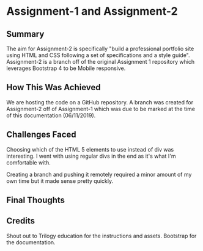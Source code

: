 # Assignment-1 and Assignment-2

## Summary

The aim for Assignment-2 is specifically "build a professional portfolio site using HTML and CSS following a set of specifications and a style guide". Assignment-2 is a branch off of the original Assignment 1 repository which leverages Bootstrap 4 to be Mobile responsive.

## How This Was Achieved

We are hosting the code on a GitHub repository. A branch was created for Assignment-2 off of Assignment-1 which was due to be marked at the time of this documentation (06/11/2019).

## Challenges Faced

Choosing which of the HTML 5 elements to use instead of div was interesting. I went with using regular divs in the end as it's what I'm comfortable with.

Creating a branch and pushing it remotely required a minor amount of my own time but it made sense pretty quickly.

## Final Thoughts

## Credits

Shout out to Trilogy education for the instructions and assets.
Bootstrap for the documentation.